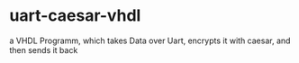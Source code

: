 # uart-caesar-vhdl
a VHDL Programm, which takes Data over Uart, encrypts it with caesar, and then sends it back
